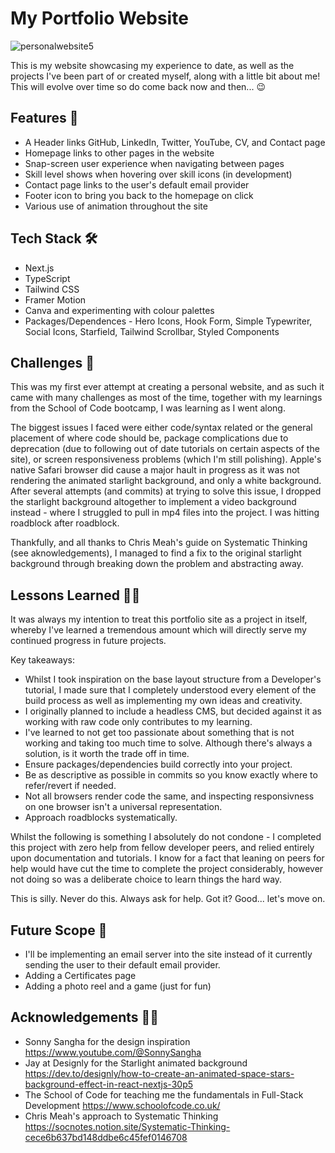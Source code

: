 # My Portfolio Website
![personalwebsite5](https://github.com/Niklikescode/portfolio/assets/142637426/c3dc511c-48eb-4b9f-90a0-9f73d8da056d)

This is my website showcasing my experience to date, as well as the projects I've been part of or created myself, along with a little bit about me!
This will evolve over time so do come back now and then... 😉

## Features 📱

- A Header links GitHub, LinkedIn, Twitter, YouTube, CV, and Contact page
- Homepage links to other pages in the website
- Snap-screen user experience when navigating between pages
- Skill level shows when hovering over skill icons (in development)
- Contact page links to the user's default email provider
- Footer icon to bring you back to the homepage on click
- Various use of animation throughout the site

## Tech Stack 🛠️

- Next.js
- TypeScript
- Tailwind CSS
- Framer Motion
- Canva and experimenting with colour palettes
- Packages/Dependences - Hero Icons, Hook Form, Simple Typewriter, Social Icons, Starfield, Tailwind Scrollbar, Styled Components

## Challenges 🤔

This was my first ever attempt at creating a personal website, and as such it came with many challenges as most of the time, together with my learnings from the School of Code bootcamp, I was learning as I went along.

The biggest issues I faced were either code/syntax related or the general placement of where code should be, package complications due to deprecation (due to following out of date tutorials on certain aspects of the site), or screen responsiveness problems (which I'm still polishing). Apple's native Safari browser did cause a major hault in progress as it was not rendering the animated starlight background, and only a white background. After several attempts (and commits) at trying to solve this issue, I dropped the starlight background altogether to implement a video background instead - where I struggled to pull in mp4 files into the project. I was hitting roadblock after roadblock.

Thankfully, and all thanks to Chris Meah's guide on Systematic Thinking (see aknowledgements), I managed to find a fix to the original starlight background through breaking down the problem and abstracting away.

## Lessons Learned ✍🏽

It was always my intention to treat this portfolio site as a project in itself, whereby I've learned a tremendous amount which will directly serve my continued progress in future projects. 

Key takeaways:
- Whilst I took inspiration on the base layout structure from a Developer's tutorial, I made sure that I completely understood every element of the build process as well as implementing my own ideas and creativity.
- I originally planned to include a headless CMS, but decided against it as working with raw code only contributes to my learning.
- I've learned to not get too passionate about something that is not working and taking too much time to solve. Although there's always a solution, is it worth the trade off in time.
- Ensure packages/dependencies build correctly into your project.
- Be as descriptive as possible in commits so you know exactly where to refer/revert if needed.
- Not all browsers render code the same, and inspecting responsivness on one browser isn't a universal representation.
- Approach roadblocks systematically.

Whilst the following is something I absolutely do not condone - I completed this project with zero help from fellow developer peers, and relied entirely upon documentation and tutorials. I know for a fact that leaning on peers for help would have cut the time to complete the project considerably, however not doing so was a deliberate choice to learn things the hard way.

This is silly. Never do this. Always ask for help. Got it? Good... let's move on.

## Future Scope 🤖

- I'll be implementing an email server into the site instead of it currently sending the user to their default email provider.
- Adding a Certificates page
- Adding a photo reel and a game (just for fun)

## Acknowledgements 👏🏽

 - Sonny Sangha for the design inspiration https://www.youtube.com/@SonnySangha
 - Jay at Designly for the Starlight animated background https://dev.to/designly/how-to-create-an-animated-space-stars-background-effect-in-react-nextjs-30p5
 - The School of Code for teaching me the fundamentals in Full-Stack Development https://www.schoolofcode.co.uk/
 - Chris Meah's approach to Systematic Thinking https://socnotes.notion.site/Systematic-Thinking-cece6b637bd148ddbe6c45fef0146708

